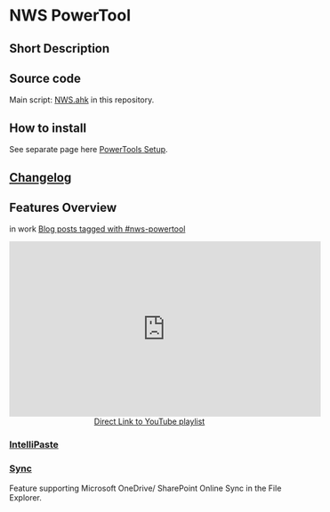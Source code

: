# NWS PowerTool

## Short Description

## Source code

Main script: [NWS.ahk](https://github.com/tdalon/ahk/blob/master/NWS.ahk) in this repository.

## How to install

See separate page here [PowerTools Setup](PowerTools-Setup).

## [Changelog](NWS-PowerTool-(Changelog))

## Features Overview

in work
[Blog posts tagged with #nws-powertool](https://tdalon.blogspot.com/search/label/nws-powertool)

<div align="center"><iframe width="560" height="315" src="https://www.youtube.com/embed/videoseries?list=PLUSZfg60tAwLIIs8TpcOJIG9ghbQd5nHj" frameborder="0" allow="accelerometer; autoplay; encrypted-media; gyroscope; picture-in-picture" allowfullscreen></iframe><br><a href="https://www.youtube.com/playlist?list=PLUSZfg60tAwLIIs8TpcOJIG9ghbQd5nHj">Direct Link to YouTube playlist</a></div>

### [IntelliPaste](IntelliPaste)

### [Sync](Sync)

Feature supporting Microsoft OneDrive/ SharePoint Online Sync in the File Explorer.
